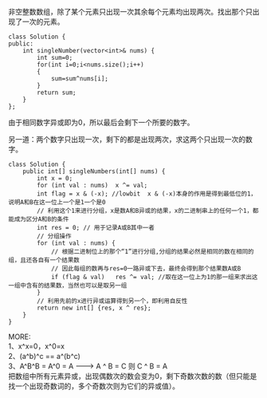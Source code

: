 非空整数数组，除了某个元素只出现一次其余每个元素均出现两次。找出那个只出现了一次的元素。

```
class Solution {
public:
    int singleNumber(vector<int>& nums) {
        int sum=0;
        for(int i=0;i<nums.size();i++)
        {
            sum=sum^nums[i];
        }
        return sum;
    }
};
```
由于相同数字异或即为0，所以最后会剩下一个所要的数字。  
  
另一道：两个数字只出现一次，剩下的都是出现两次，求这两个只出现一次的数字。  
```
class Solution {
    public int[] singleNumbers(int[] nums) {
        int x = 0;
        for (int val : nums)  x ^= val;
        int flag = x & (-x); //lowbit  x & (-x)本身的作用是得到最低位的1，说明A和B在这一位上一个是1一个是0
        // 利用这个1来进行分组，x是数A和B异或的结果，x的二进制串上的任何一个1，都能成为区分A和B的条件
        int res = 0; // 用于记录A或B其中一者
        // 分组操作
        for (int val : nums) {
            // 根据二进制位上的那个“1”进行分组,分组的结果必然是相同的数在相同的组，且还各自有一个结果数
            // 因此每组的数再与res=0一路异或下去，最终会得到那个结果数A或B
            if (flag & val)   res ^= val; //取在这一位上为1的那一组来求出这一组中含有的结果数，当然也可以是取另一组
        }
        // 利用先前的x进行异或运算得到另一个，即利用自反性
        return new int[] {res, x ^ res};
    }
}
```
MORE:    
1、x^x=0，x^0=x  
2、(a^b)^c == a^(b^c)  
3、A^B^B = A^0 = A ---> A ^ B = C 则 C ^ B = A  
把数组中所有元素异或，出现偶数次的数会变为0，剩下奇数次数的数（但只能是找一个出现奇数词的，多个奇数次则为它们的异或值）。   

